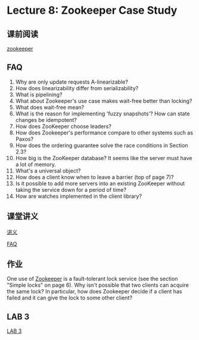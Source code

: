 # Lecture 8: Zookeeper Case Study

## 课前阅读

[zookeeper](zookeeper.pdf)

## FAQ

1. Why are only update requests A-linearizable?
1. How does linearizability differ from serializability?
1. What is pipelining?
1. What about Zookeeper's use case makes wait-free better than locking?
1. What does wait-free mean?
1. What is the reason for implementing 'fuzzy snapshots'? How can state changes be idempotent?
1. How does ZooKeeper choose leaders?
1. How does Zookeeper's performance compare to other systems such as Paxos?
1. How does the ordering guarantee solve the race conditions in Section 2.3?
1. How big is the ZooKeeper database? It seems like the server must have a lot of memory.
1. What's a universal object?
1. How does a client know when to leave a barrier (top of page 7)?
1. Is it possible to add more servers into an existing ZooKeeper without taking the service down for a period of time?
1. How are watches implemented in the client library?

## 课堂讲义

[讲义](l-zookeeper.txt)

[FAQ](zookeeper-faq.txt)

## 作业

One use of [Zookeeper](zookeeper.pdf) is a fault-tolerant lock service (see the section "Simple locks" on page 6). Why isn't possible that two clients can acquire the same lock? In particular, how does Zookeeper decide if a client has failed and it can give the lock to some other client?

## LAB 3

[LAB 3](6.824Lab3_Fault-tolerantKey_ValueService.html)